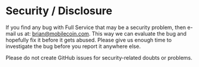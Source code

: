 # Security / Disclosure

If you find any bug with Full Service that may be a security problem, then e-mail us at: [brian@mobilecoin.com](mailto:brian@mobilecoin.com).
This way we can evaluate the bug and hopefully fix it before it gets abused.
Please give us enough time to investigate the bug before you report it anywhere else.

Please do not create GitHub issues for security-related doubts or problems.
